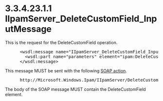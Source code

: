<html dir="LTR" xmlns:mshelp="http://msdn.microsoft.com/mshelp" xmlns:ddue="http://ddue.schemas.microsoft.com/authoring/2003/5" xmlns:xlink="http://www.w3.org/1999/xlink" xmlns:tool="http://www.microsoft.com/tooltip">
 <body>
 <div id="header">
 <h1 class="heading">3.3.4.23.1.1 IIpamServer_DeleteCustomField_InputMessage</h1>
 </div>
 <div id="mainSection">
 <div id="mainBody">
 <div id="allHistory" class="saveHistory"></div>
 <div id="sectionSection0" class="section" name="collapseableSection">
 

<p>This is the request for the DeleteCustomField operation.</p>

<dl>
<dd>
<div><pre> &lt;wsdl:message name=&quot;IIpamServer_DeleteCustomField_InputMessage&quot;&gt;
   &lt;wsdl:part name=&quot;parameters&quot; element=&quot;ipam:DeleteCustomField&quot; /&gt;
 &lt;/wsdl:message&gt;
</pre></div>
</dd></dl>

<p>This message MUST be sent with the following <a href="21b4a631-8f28-420f-822f-c5f879d5046e.md#gt_c1358651-96c1-4ce0-8e1f-b0b7a94145e3">SOAP action</a>.</p>

<dl>
<dd>
<div><pre> http://Microsoft.Windows.Ipam/IIpamServer/DeleteCustomField
</pre></div>
</dd></dl>

<p>The body of the SOAP message MUST contain the
DeleteCustomField element.</p>


 </div>
 </div>
 </div>
 </body>
</html>